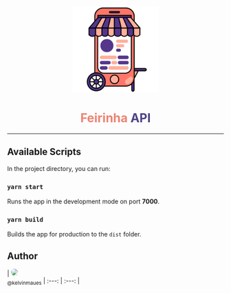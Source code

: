 <div align="center">
  <img width="200px" src="./src/public/feirinha_img.png">
  <h1>
    <span style="color:#ed8473">Feirinha</span> <span style="color:#4d4384">API</span>
  </h1>
</div>

---

## Available Scripts

In the project directory, you can run:

### `yarn start`

Runs the app in the development mode on port **7000**.<br />

### `yarn build`

Builds the app for production to the `dist` folder.<br />

## Author

| [<img style="border-radius:50%" src="https://avatars3.githubusercontent.com/u/11196828?s=460&u=3bb8fac22345e3fac52bc1becc6774ab10c37642&v=4" width=115><br><sub>@kelvinmaues</sub>](https://github.com/kelvinmaues)
| :---: | :---: |